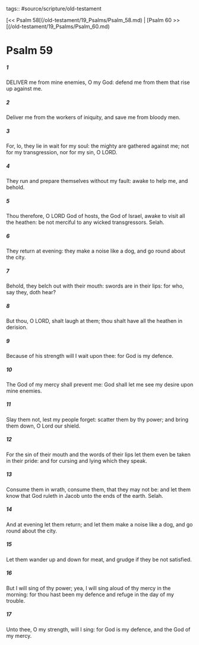 tags:: #source/scripture/old-testament

[<< Psalm 58[(/old-testament/19_Psalms/Psalm_58.md) | [Psalm 60 >>[(/old-testament/19_Psalms/Psalm_60.md)

# Psalm 59

##### 1

DELIVER me from mine enemies, O my God: defend me from them that rise up against me.

##### 2

Deliver me from the workers of iniquity, and save me from bloody men.

##### 3

For, lo, they lie in wait for my soul: the mighty are gathered against me; not for my transgression, nor for my sin, O LORD.

##### 4

They run and prepare themselves without my fault: awake to help me, and behold.

##### 5

Thou therefore, O LORD God of hosts, the God of Israel, awake to visit all the heathen: be not merciful to any wicked transgressors. Selah.

##### 6

They return at evening: they make a noise like a dog, and go round about the city.

##### 7

Behold, they belch out with their mouth: swords are in their lips: for who, say they, doth hear?

##### 8

But thou, O LORD, shalt laugh at them; thou shalt have all the heathen in derision.

##### 9

Because of his strength will I wait upon thee: for God is my defence.

##### 10

The God of my mercy shall prevent me: God shall let me see my desire upon mine enemies.

##### 11

Slay them not, lest my people forget: scatter them by thy power; and bring them down, O Lord our shield.

##### 12

For the sin of their mouth and the words of their lips let them even be taken in their pride: and for cursing and lying which they speak.

##### 13

Consume them in wrath, consume them, that they may not be: and let them know that God ruleth in Jacob unto the ends of the earth. Selah.

##### 14

And at evening let them return; and let them make a noise like a dog, and go round about the city.

##### 15

Let them wander up and down for meat, and grudge if they be not satisfied.

##### 16

But I will sing of thy power; yea, I will sing aloud of thy mercy in the morning: for thou hast been my defence and refuge in the day of my trouble.

##### 17

Unto thee, O my strength, will I sing: for God is my defence, and the God of my mercy.
